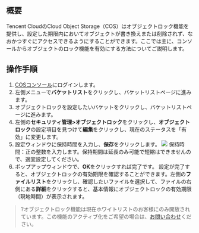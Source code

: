 ## 概要

Tencent CloudのCloud Object Storage（COS）はオブジェクトロック機能を提供し、設定した期限内においてオブジェクトが書き換えまたは削除されず、なおかつすぐにアクセスできるようにすることができます。ここでは主に、コンソールからオブジェクトのロック機能を有効にする方法についてご説明します。

## 操作手順

1. [COSコンソール](https://console.cloud.tencent.com/cos5)にログインします。
2. 左側メニューで**バケットリスト**をクリックし、バケットリストページに進みます。
3. オブジェクトロックを設定したいバケットをクリックし、バケットリストページに進みます。
4. 左側の**セキュリティ管理>オブジェクトロック**をクリックし、**オブジェクトロック**の設定項目を見つけて**編集**をクリックし、現在のステータスを「有効」に変更します。
5. 設定ウィンドウに保持時間を入力し、**保存**をクリックします。
![](https://main.qcloudimg.com/raw/f932220976adfe110e352bbd04079438.png)
	保持時間：正の整数を入力します。保持期間は延長のみ可能で短縮はできませんので、適宜設定してください。
6. ポップアップウィンドウで、**OK**をクリックすれば完了です。
設定が完了すると、オブジェクトロックの有効期限を確認することができます。左側の**ファイルリスト**をクリックし、確認したいファイルを選択して、ファイルの右側にある**詳細**をクリックすると、基本情報にオブジェクトロックの有効期限（現地時間）が表示されます。
>?オブジェクトロック機能は現在ホワイトリストのお客様にのみ開放されています。この機能のアクティブ化をご希望の場合は、[お問い合わせ](https://intl.cloud.tencent.com/contact-sales)ください。
